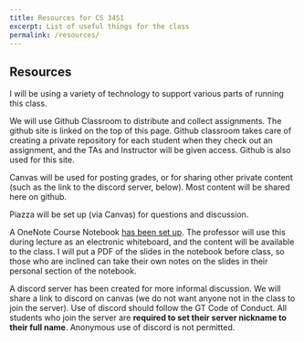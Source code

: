 ```yaml
---
title: Resources for CS 3451
excerpt: List of useful things for the class
permalink: /resources/
---
```


## Resources

I will be using a variety of technology to support various parts of running this class.

We will use Github Classroom to distribute and collect assignments.  The github site is linked on the top of this page.  Github classroom takes care of creating a private repository for each student when they check out an assignment, and the TAs and Instructor will be given access.  Github is also used for this site.

Canvas will be used for posting grades, or for sharing other private content (such as the link to the discord server, below).  Most content will be shared here on github.

Piazza will be set up (via Canvas) for questions and discussion.

A OneNote Course Notebook [has been set up](https://gtvault-my.sharepoint.com/personal/bm110_gatech_edu/Documents/Class%20Notebooks/CS3451%20Computer%20Graphics%20Fall%202019).  The professor will use this during lecture as an electronic whiteboard, and the content will be available to the class. I will put a PDF of the slides in the notebook before class, so those who are inclined can take their own notes on the slides in their personal section of the notebook.  

A discord server has been created for more informal discussion.  We will share a link to discord on canvas (we do not want anyone not in the class to join the server).  Use of discord should follow the GT Code of Conduct.  All students who join the server are **required to set their server nickname to their full name**.  Anonymous use of discord is not permitted.

